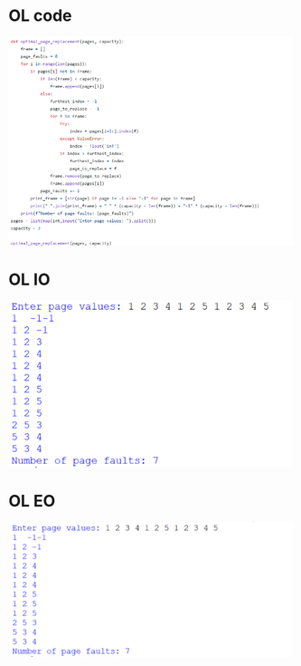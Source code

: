# OL code
![OL code](OL_code_578.png)
# OL IO
![OL IO](OL_IO_578.png)
# OL EO
![OL EO](OL_EO_578.png)
